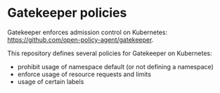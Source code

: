 # Gatekeeper policies
Gatekeeper enforces admission control on Kubernetes: https://github.com/open-policy-agent/gatekeeper.

This repository defines several policies for Gatekeeper on Kubernetes:
* prohibit usage of namespace default (or not defining a namespace)
* enforce usage of resource requests and limits
* usage of certain labels

